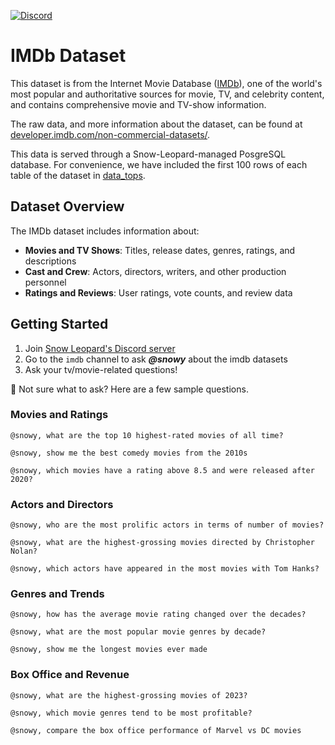 [![Discord](https://img.shields.io/discord/1379929746875617413?logo=discord&logoColor=white)](https://discord.gg/WGAyr8NpEX)

# IMDb Dataset

This dataset is from the Internet Movie Database ([IMDb](https://www.imdb.com/)), one of the world's most popular and authoritative sources for movie, TV, and celebrity content, and contains comprehensive movie and TV-show information.

The raw data, and more information about the dataset, can be found at [developer.imdb.com/non-commercial-datasets/](https://developer.imdb.com/non-commercial-datasets/).

This data is served through a Snow-Leopard-managed PosgreSQL database. For convenience, we have included the first 100 rows of each table of the dataset in [data_tops](https://github.com/SnowLeopard-AI/discord_datasets/tree/main/imdb/data_tops). 

## Dataset Overview

The IMDb dataset includes information about:
- **Movies and TV Shows**: Titles, release dates, genres, ratings, and descriptions
- **Cast and Crew**: Actors, directors, writers, and other production personnel
- **Ratings and Reviews**: User ratings, vote counts, and review data

## Getting Started

1. Join [Snow Leopard's Discord server](https://discord.gg/WGAyr8NpEX)
2. Go to the `imdb` channel to ask _**@snowy**_ about the imdb datasets
3. Ask your tv/movie-related questions!

🤔 Not sure what to ask? Here are a few sample questions.

### Movies and Ratings
```
@snowy, what are the top 10 highest-rated movies of all time?
```
```
@snowy, show me the best comedy movies from the 2010s
```
```
@snowy, which movies have a rating above 8.5 and were released after 2020?
```

### Actors and Directors
```
@snowy, who are the most prolific actors in terms of number of movies?
```
```
@snowy, what are the highest-grossing movies directed by Christopher Nolan?
```
```
@snowy, which actors have appeared in the most movies with Tom Hanks?
```

### Genres and Trends
```
@snowy, how has the average movie rating changed over the decades?
```
```
@snowy, what are the most popular movie genres by decade?
```
```
@snowy, show me the longest movies ever made
```

### Box Office and Revenue
```
@snowy, what are the highest-grossing movies of 2023?
```
```
@snowy, which movie genres tend to be most profitable?
```
```
@snowy, compare the box office performance of Marvel vs DC movies
```
